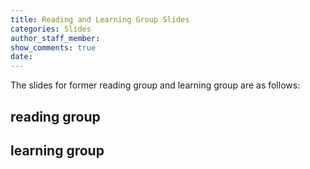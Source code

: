 ```yaml
---
title: Reading and Learning Group Slides
categories: Slides
author_staff_member:
show_comments: true
date:
---
```


The slides for former reading group and learning group are as follows:

## reading group

## learning group
